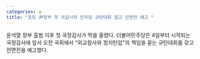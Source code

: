 ```yaml
---
categories: a
title: "포토 尹정부 첫 국감시작 민주당 규탄대회 열고 전면전 예고 "
---
```

윤석열 정부 출범 이후 첫 국정감사가 막을 올렸다. 더불어민주당은 4일부터 시작되는 국정감사에 앞서 오전 국회에서 "외교참사와 정치탄압"의 책임을 묻는 규탄대회를 갖고 전면전을 예고했다.